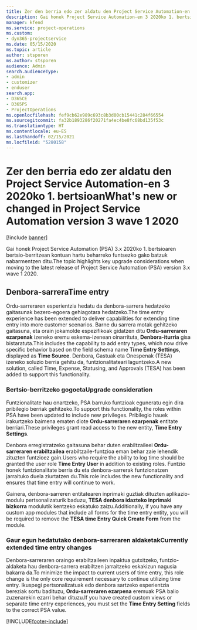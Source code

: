 ```yaml
---
title: Zer den berria edo zer aldatu den Project Service Automation-en 3.x 2020ko 1. bertsioan
description: Gai honek Project Service Automation-en 3 2020ko 1. bertsioan berria denari eta aldatu denari buruzko informazioa eskaintzen du.
manager: kfend
ms.service: project-operations
ms.custom:
- dyn365-projectservice
ms.date: 05/15/2020
ms.topic: article
author: stsporen
ms.author: stsporen
audience: Admin
search.audienceType:
- admin
- customizer
- enduser
search.app:
- D365CE
- D365PS
- ProjectOperations
ms.openlocfilehash: fef9cb62e989c693c8b3d00cb15441c284f66554
ms.sourcegitcommit: fa32b1893286f20271fa4ec4be8fc68bd135f53c
ms.translationtype: HT
ms.contentlocale: eu-ES
ms.lasthandoff: 02/15/2021
ms.locfileid: "5280158"
---
```

# <a name="whats-new-or-changed-in-project-service-automation-version-3-wave-1-2020"></a><span data-ttu-id="c7d09-103">Zer den berria edo zer aldatu den Project Service Automation-en 3 2020ko 1. bertsioan</span><span class="sxs-lookup"><span data-stu-id="c7d09-103">What's new or changed in Project Service Automation version 3 wave 1 2020</span></span>

[!include [banner](../includes/psa-now-project-operations.md)]

<span data-ttu-id="c7d09-104">Gai honek Project Service Automation (PSA) 3.x 2020ko 1. bertsioaren bertsio-berritzean kontuan hartu beharreko funtsezko gako batzuk nabarmentzen ditu.</span><span class="sxs-lookup"><span data-stu-id="c7d09-104">The topic highlights key upgrade considerations when moving to the latest release of Project Service Automation (PSA) version 3.x wave 1 2020.</span></span>

## <a name="time-entry"></a><span data-ttu-id="c7d09-105">Denbora-sarrera</span><span class="sxs-lookup"><span data-stu-id="c7d09-105">Time entry</span></span>
<span data-ttu-id="c7d09-106">Ordu-sarreraren esperientzia hedatu da denbora-sarrera hedatzeko gaitasunak bezero-egoera gehiagotara hedatzeko.</span><span class="sxs-lookup"><span data-stu-id="c7d09-106">The time entry experience has been extended to deliver capabilities for extending time entry into more customer scenarios.</span></span> <span data-ttu-id="c7d09-107">Barne du sarrera motak gehitzeko gaitasuna, eta orain jokamolde espezifikoak gidatzen ditu **Ordu-sarreraren ezarpenak** izeneko eremu eskema-izenean oinarrituta, **Denbora-iturria** gisa bistaratuta.</span><span class="sxs-lookup"><span data-stu-id="c7d09-107">This includes the capability to add entry types, which now drive specific behavior based on the field schema name **Time Entry Settings**, displayed as **Time Source**.</span></span> <span data-ttu-id="c7d09-108">Denbora, Gastuak eta Onespenak (TESA) izeneko soluzio berria gehitu da, funtzionalitateari laguntzeko.</span><span class="sxs-lookup"><span data-stu-id="c7d09-108">A new solution, called Time, Expense, Statusing, and Approvals (TESA) has been added to support this functionality.</span></span>

### <a name="upgrade-consideration"></a><span data-ttu-id="c7d09-109">Bertsio-berritzeko gogoeta</span><span class="sxs-lookup"><span data-stu-id="c7d09-109">Upgrade consideration</span></span>
<span data-ttu-id="c7d09-110">Funtzionalitate hau onartzeko, PSA barruko funtzioak eguneratu egin dira pribilegio berriak gehitzeko.</span><span class="sxs-lookup"><span data-stu-id="c7d09-110">To support this functionality, the roles within PSA have been updated to include new privileges.</span></span> <span data-ttu-id="c7d09-111">Pribilegio hauek irakurtzeko baimena ematen diote **Ordu-sarreraren ezarpenak** entitate berriari.</span><span class="sxs-lookup"><span data-stu-id="c7d09-111">These privileges grant read access to the new entity, **Time Entry Settings**.</span></span>

<span data-ttu-id="c7d09-112">Denbora erregistratzeko gaitasuna behar duten erabiltzaileei **Ordu-sarreraren erabiltzailea** erabiltzaile-funtzioa eman behar zaie lehendik zituzten funtzioez gain.</span><span class="sxs-lookup"><span data-stu-id="c7d09-112">Users who require the ability to log time should be granted the user role **Time Entry User** in addition to existing roles.</span></span> <span data-ttu-id="c7d09-113">Funtzio honek funtzionalitate berria du eta denbora-sarrerak funtzionatzen jarraituko duela ziurtatzen du.</span><span class="sxs-lookup"><span data-stu-id="c7d09-113">This role includes the new functionality and ensures that time entry will continue to work.</span></span>

<span data-ttu-id="c7d09-114">Gainera, denbora-sarreren entitatearen inprimaki guztiak dituzten aplikazio-modulu pertsonalizaturik baduzu, **TESA denbora idazteko inprimaki bizkorra** modulutik kentzeko eskatuko zaizu.</span><span class="sxs-lookup"><span data-stu-id="c7d09-114">Additionally, if you have any custom app modules that include all forms for the time entry entity, you will be required to remove the **TESA time Entry Quick Create Form** from the module.</span></span>

### <a name="currently-extended-time-entry-changes"></a><span data-ttu-id="c7d09-115">Gaur egun hedatutako denbora-sarreraren aldaketak</span><span class="sxs-lookup"><span data-stu-id="c7d09-115">Currently extended time entry changes</span></span>
<span data-ttu-id="c7d09-116">Denbora-sarreraren oraingo erabiltzaileen inpaktua gutxitzeko, funtzio-aldaketa hau denbora-sarrera erabiltzen jarraitzeko eskakizun nagusia bakarra da.</span><span class="sxs-lookup"><span data-stu-id="c7d09-116">To minimize the impact to current users of time entry, this role change is the only core requirement necessary to continue utilizing time entry.</span></span> <span data-ttu-id="c7d09-117">Ikuspegi pertsonalizatuak edo denbora sartzeko esperientzia bereziak sortu badituzu, **Ordu-sarreraren ezarpena** eremuak PSA balio zuzenarekin ezarri behar dituzu.</span><span class="sxs-lookup"><span data-stu-id="c7d09-117">If you have created custom views or separate time entry experiences, you must set the **Time Entry Setting** fields to the correct PSA value.</span></span>


[!INCLUDE[footer-include](../includes/footer-banner.md)]